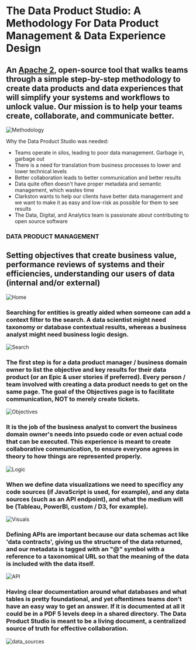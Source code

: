 # The Data Product Studio: A Methodology For Data Product Management & Data Experience Design
## An [Apache 2](https://www.apache.org/licenses/LICENSE-2.0), open-source tool that walks teams through a simple step-by-step methodology to create data products and data experiences that will simplify your systems and workflows to unlock value. Our mission is to help your teams create, collaborate, and communicate better.

![Methodology](https://github.com/data-product-studio/data-product-studio/blob/main/images/Data_Product_Methodology.png)

Why the Data Product Studio was needed:
- Teams operate in silos, leading to poor data management. Garbage in, garbage out
- There is a need for translation from business processes to lower and lower technical levels
- Better collaboration leads to better communication and better results
- Data quite often doesn't have proper metadata and semantic management, which wastes time
- Clarkston wants to help our clients have better data management and we want to make it as easy and low-risk as possible for them to see results
- The Data, Digital, and Analytics team is passionate about contributing to open source software

### DATA PRODUCT MANAGEMENT
## Setting objectives that create business value,  performance reviews of systems and their efficiencies, understanding our users of data (internal and/or external)

![Home](https://github.com/data-product-studio/data-product-studio/blob/main/images/Home.png)

### Searching for entities is greatly aided when someone can add a context filter to the search. A data scientist might need taxonomy or database contextual results, whereas a business analyst might need business logic design.
![Search](https://github.com/data-product-studio/data-product-studio/blob/main/images/search.png)

### The first step is for a data product manager / business domain owner to list the objective and key results for their data product (or an Epic & user stories if preferred). Every person / team involved with creating a data product needs to get on the same page. The goal of the Objectives page is to facilitate communication, NOT to merely create tickets.
![Objectives](https://github.com/data-product-studio/data-product-studio/blob/main/images/Objectives.png)

### It is the job of the business analyst to convert the business domain owner's needs into psuedo code or even actual code that can be executed. This experience is meant to create collaborative communication, to ensure everyone agrees in theory to how things are represented properly.
![Logic](https://github.com/data-product-studio/data-product-studio/blob/main/images/Logic.png)

### When we define data visualizations we need to specificy any code sources (if JavaScript is used, for example), and any data sources (such as an API endpoint), and what the medium will be (Tableau, PowerBI, custom / D3, for example).
![Visuals](https://github.com/data-product-studio/data-product-studio/blob/main/images/Visuals.png)

### Defining APIs are important because our data schemas act like 'data contracts', giving us the structure of the data returned, and our metadata is tagged with an "@" symbol with a reference to a taxonomical URL so that the meaning of the data is included with the data itself.
![API](https://github.com/data-product-studio/data-product-studio/blob/main/images/API.png)

### Having clear documentation around what databases and what tables is pretty foundational, and yet oftentimes teams don't have an easy way to get an answer. If it is documented at all it could be in a PDF 5 levels deep in a shared directory. The Data Product Studio is meant to be a living document, a centralized source of truth for effective collaboration.
![data_sources](https://github.com/data-product-studio/data-product-studio/blob/main/images/data_sources.png)


<!--
**data-product-studio/data-product-studio** is a ✨ _special_ ✨ repository because its `README.md` (this file) appears on your GitHub profile.




-->
